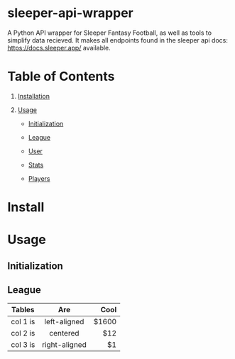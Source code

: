 # sleeper-api-wrapper
A Python API wrapper for Sleeper Fantasy Football, as well as tools to simplify data recieved. It makes all endpoints found in the sleeper api docs: https://docs.sleeper.app/ available.


# Table of Contents

1. [ Installation ](#install)

2. [Usage](#usage)
    
    * [Initialization](#init)
    
    * [League](#league)
    
    * [User](#user)
    
    * [Stats](#stats)
    
    * [Players](#players)

<a name="install"></a>
# Install


<a name="usage"></a>
# Usage

<a name="init"></a>
## Initialization

<a name="league"></a>
## League
| Tables   |      Are      |  Cool |
|----------|:-------------:|------:|
| col 1 is |  left-aligned | $1600 |
| col 2 is |    centered   |   $12 |
| col 3 is | right-aligned |    $1 |
